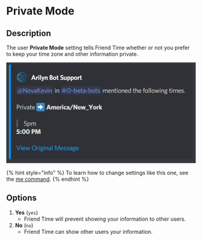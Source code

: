 # Private Mode

## Description

The user **Private Mode** setting tells Friend Time whether or not you prefer to keep your time zone and other information private.

![](../../.gitbook/assets/image%20%2860%29.png)

{% hint style="info" %}
To learn how to change settings like this one, see the [me command](../../commands/user-commands/me.md).
{% endhint %}

## Options

1. **Yes** \(`yes`\)
   * Friend Time will prevent showing your information to other users.
2. **No** \(`no`\)
   * Friend Time can show other users your information.

